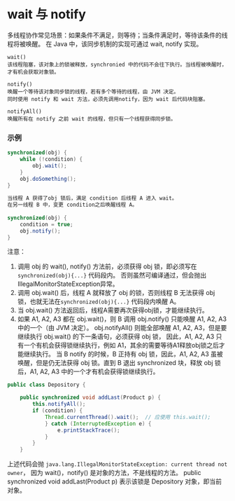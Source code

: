wait 与 notify
===

多线程协作常见场景：如果条件不满足，则等待；当条件满足时，等待该条件的线程将被唤醒。
在 Java 中，该同步机制的实现可通过 wait, notify 实现。

```
wait()
该线程阻塞，该对象上的锁被释放，synchronied 中的代码不会往下执行。当线程被唤醒时，才有机会获取对象锁。

notify()
唤醒一个等待该对象同步锁的线程，若有多个等待的线程，由 JVM 决定。
同时使用 notify 和 wait 方法，必须先调用notify，因为 wait 后代码块阻塞。

notifyAll()
唤醒所有在 notify 之前 wait 的线程，但只有一个线程获得同步锁。
```

### 示例

```java
synchronized(obj) {
    while (!condition) {
        obj.wait();
    }
    obj.doSomething();
}
　　
当线程 A 获得了obj 锁后，满足 condition 后线程 A 进入 wait。
在另一线程 B 中，变更 condition之后唤醒线程 A。
　　
synchronized(obj) {
    condition = true;
    obj.notify();
}
```

注意：

1. 调用 obj 的 wait(), notify() 方法前，必须获得 obj 锁，即必须写在 `synchronized(obj){...}` 代码段内。
否则虽然可编译通过，但会抛出IllegalMonitorStateException异常。
2. 调用 obj.wait() 后，线程 A 就释放了 obj 的锁，否则线程 B 无法获得 obj 锁，也就无法在`synchronized(obj){...}` 代码段内唤醒 A。
3. 当 obj.wait() 方法返回后，线程A需要再次获得obj锁，才能继续执行。
4. 如果 A1, A2, A3 都在 obj.wait()，则 B 调用 obj.notify() 只能唤醒 A1, A2, A3 中的一个（由 JVM 决定）。
obj.notifyAll() 则能全部唤醒 A1, A2, A3，但是要继续执行 obj.wait() 的下一条语句，必须获得 obj 锁，
因此，A1, A2, A3 只有一个有机会获得锁继续执行，例如 A1，其余的需要等待A1释放obj锁之后才能继续执行。
当 B notify 的时候，B 正持有 obj 锁，因此，A1, A2, A3 虽被唤醒，但是仍无法获得 obj 锁。直到 B 退出 synchronized 块，释放 obj 锁后，A1, A2, A3 中的一个才有机会获得锁继续执行。


```java
public class Depository {

    public synchronized void addLast(Product p) {
        this.notifyAll();
        if (condition) {
            Thread.currentThread().wait();  // 应使用 this.wait();
            } catch (InterruptedException e) {
                e.printStackTrace();
            }
        }
    }
```
上述代码会抛 `java.lang.IllegalMonitorStateException: current thread not owner`，
因为 wait()，notify() 是对象的方法，不是线程的方法。
public synchronized void addLast(Product p) 表示该锁是 Depository 对象，即当前对象。
